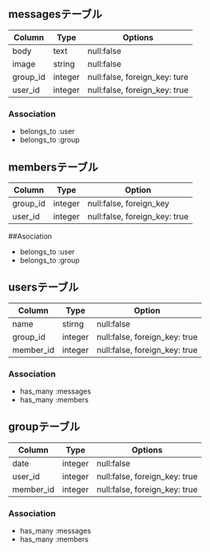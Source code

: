 ## messagesテーブル

|Column|Type|Options|
|------|----|-------|
|body|text|null:false|
|image|string|null:false|
|group_id|integer|null:false, foreign_key: ture|
|user_id|integer|null:false, foreign_key: true|

### Association
- belongs_to :user
- belongs_to :group


## membersテーブル

|Column|Type|Option|
|------|----|------|
|group_id|integer|null:false, foreign_key|
|user_id|integer|null:false, foreign_key:  true|

##Asociation
- belongs_to :user
- belongs_to :group


## usersテーブル

|Column|Type|Option|
|------|----|------|
|name|stirng|null:false|
|group_id|integer|null:false, foreign_key:  true|
|member_id|integer|null:false, foreign_key: true|

### Association
- has_many :messages
- has_many :members


## groupテーブル

|Column|Type|Options|
|------|----|-------|
|date|integer|null:false|
|user_id|integer|null:false, foreign_key: true|
|member_id|integer|null:false, foreign_key: true|

### Association
- has_many :messages
- has_many :members

